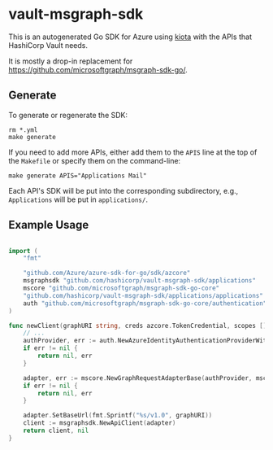 # vault-msgraph-sdk

This is an autogenerated Go SDK for Azure using [kiota](https://github.com/microsoft/kiota) with the APIs that HashiCorp Vault needs.

It is mostly a drop-in replacement for https://github.com/microsoftgraph/msgraph-sdk-go/.

## Generate

To generate or regenerate the SDK:

```
rm *.yml
make generate
```

If you need to add more APIs, either add them to the `APIS` line at the top of the `Makefile` or specify them on the command-line:

```
make generate APIS="Applications Mail"
```

Each API's SDK will be put into the corresponding subdirectory, e.g., `Applications` will be put in `applications/`.

## Example Usage

```go

import (
    "fmt"

    "github.com/Azure/azure-sdk-for-go/sdk/azcore"
    msgraphsdk "github.com/hashicorp/vault-msgraph-sdk/applications"
    mscore "github.com/microsoftgraph/msgraph-sdk-go-core"
	"github.com/hashicorp/vault-msgraph-sdk/applications/applications"
	auth "github.com/microsoftgraph/msgraph-sdk-go-core/authentication"
)

func newClient(graphURI string, creds azcore.TokenCredential, scopes []string) (*msgraphsdkgo.ApiClient, error) {
    // ...
	authProvider, err := auth.NewAzureIdentityAuthenticationProviderWithScopes(creds, scopes)
	if err != nil {
		return nil, err
	}

	adapter, err := mscore.NewGraphRequestAdapterBase(authProvider, mscore.GraphClientOptions{})
	if err != nil {
		return nil, err
	}

	adapter.SetBaseUrl(fmt.Sprintf("%s/v1.0", graphURI))
	client := msgraphsdk.NewApiClient(adapter)
    return client, nil
}
```